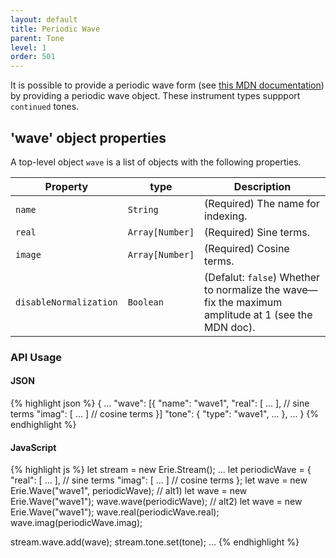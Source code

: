 ```yaml
---
layout: default
title: Periodic Wave
parent: Tone
level: 1
order: 501
---
```


It is possible to provide a periodic wave form (see [this MDN documentation](https://developer.mozilla.org/en-US/docs/Web/API/PeriodicWave))
by providing a periodic wave object.
These instrument types suppport `continued` tones.

## 'wave' object properties

A top-level object `wave` is a list of objects with the following properties.

| Property | type | Description |
| -------- | ---- | ----------- |
| `name` | `String` | (Required) The name for indexing. |
| `real` | `Array[Number]` | (Required) Sine terms. |
| `image` | `Array[Number]` | (Required) Cosine terms. |
| `disableNormalization` | `Boolean` | (Defalut: `false`) Whether to normalize the wave—fix the maximum amplitude at 1 (see the MDN doc). |

### API Usage

<code-groups>
<code-group>
<h4>JSON</h4>
{% highlight json %}
{
  ...
  "wave": [{
    "name": "wave1",
    "real": [ ... ], // sine terms
    "imag": [ ... ] // cosine terms
  }]
  "tone": {
    "type": "wave1",
    ...
   },
  ...
}
{% endhighlight %}
</code-group>
<code-group>
<h4>JavaScript</h4>
{% highlight js %}
let stream = new Erie.Stream();
...
let periodicWave = {
  "real": [ ... ], // sine terms
  "imag": [ ... ] // cosine terms
};
let wave = new Erie.Wave("wave1", periodicWave);
// alt1) let wave = new Erie.Wave("wave1"); wave.wave(periodicWave);
// alt2) let wave = new Erie.Wave("wave1"); wave.real(periodicWave.real); wave.imag(periodicWave.imag);

stream.wave.add(wave);
stream.tone.set(tone);
...
{% endhighlight %}
</code-group>
</code-groups>